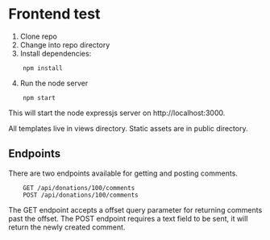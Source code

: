 Frontend test
=============

1. Clone repo
2. Change into repo directory
3. Install dependencies:

```
	npm install
```

4. Run the node server

```
	npm start
```

This will start the node expressjs server on http://localhost:3000.

All templates live in views directory.
Static assets are in public directory.

Endpoints
---------
There are two endpoints available for getting and posting comments.

```
	GET /api/donations/100/comments
	POST /api/donations/100/comments
```

The GET endpoint accepts a offset query parameter for returning comments past the offset.
The POST endpoint requires a text field to be sent, it will return the newly created comment.
